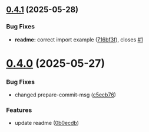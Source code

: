 ## [0.4.1](https://github.com/fwgapps/namecheap/compare/v0.4.0...v0.4.1) (2025-05-28)


### Bug Fixes

* **readme:** correct import example ([716bf3f](https://github.com/fwgapps/namecheap/commit/716bf3f5300d2536384802e0db84e94426eac790)), closes [#1](https://github.com/fwgapps/namecheap/issues/1)

# [0.4.0](https://github.com/fwgapps/namecheap/compare/v0.3.0...v0.4.0) (2025-05-27)


### Bug Fixes

* changed prepare-commit-msg ([c5ecb76](https://github.com/fwgapps/namecheap/commit/c5ecb76021c3edf7fd6a7cbf52c01806c8a8a8a1))


### Features

* update readme ([0b0ecdb](https://github.com/fwgapps/namecheap/commit/0b0ecdb390233b888f3de242b33a9bf0f2358e8c))

